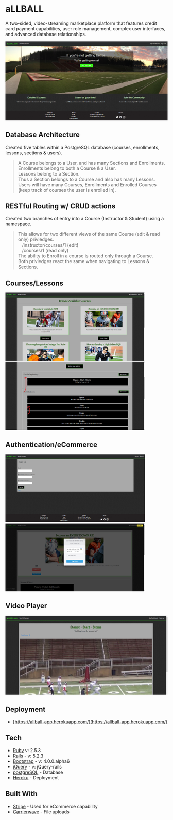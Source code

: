 # aLLBALL

A two-sided, video-streaming marketplace platform that features credit card payment capabilities, user role management, complex user interfaces, and advanced database relationships.

<img src="images/index.PNG">

## Database Architecture

Created five tables within a PostgreSQL database (courses, enrollments, lessons, sections & users).
  > A Course belongs to a User, and has many Sections and Enrollments. <br />
  > Enrollments belong to both a Course & a User. <br />
  > Lessons belong to a Section. <br />
  > Thus a Section belongs to a Course and also has many Lessons. <br />
  > Users will have many Courses, Enrollments and Enrolled Courses (keep track of courses the user is enrolled in). <br />

## RESTful Routing w/ CRUD actions

Created two branches of entry into a Course (Instructor & Student) using a namespace. <br />
  > This allows for two different views of the same Course (edit & read only) privledges. <br />
      &nbsp;&nbsp; /instructor/courses/1 (edit) <br />
      &nbsp;&nbsp; /courses/1 (read only) <br />
  > The ability to Enroll in a course is routed only through a Course. <br />
  > Both privledges react the same when navigating to Lessons & Sections. <br />

## Courses/Lessons

<img src="images/courses.PNG" width="434"> <img src="images/lessons.PNG" width="434">

## Authentication/eCommerce

<img src="images/auth.PNG" width="434"> <img src="images/payment.PNG" width="434">

## Video Player

<img src="images/vid.PNG">

## Deployment

* [https://allball-app.herokuapp.com/](https://allball-app.herokuapp.com/)


## Tech

* [Ruby](https://www.ruby-lang.org/en/documentation/) v: 2.5.3
* [Rails](https://rubyonrails.org/) - v: 5.2.3
* [Bootstrap](https://getbootstrap.com/docs/4.4/getting-started/introduction/) - v: 4.0.0.alpha6
* [jQuery](https://jqueryui.com/download/) - v: jQuery-rails
* [postgreSQL](https://www.postgresql.org/) - Database
* [Heroku](https://devcenter.heroku.com/) - Deployment

## Built With

* [Stripe](https://stripe.com/docs) - Used for eCommerce capability
* [Carrierwave](https://github.com/carrierwaveuploader/carrierwave) - File uploads
